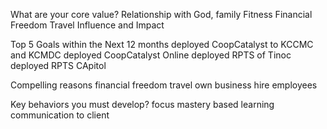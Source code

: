What are your core value?
Relationship with God, family
Fitness
Financial Freedom
Travel
Influence and Impact

Top 5 Goals within the Next 12 months
  deployed CoopCatalyst to KCCMC and KCMDC
  deployed CoopCatalyst Online
  deployed RPTS of Tinoc
  deployed RPTS CApitol

  Compelling reasons
  financial freedom
  travel
  own business
  hire employees

  Key behaviors you must develop?
    focus
    mastery based learning
    communication to client
